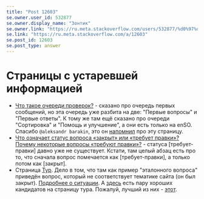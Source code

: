 ```yaml
---
title: "Post 12603"
se.owner.user_id: 532877
se.owner.display_name: "Зонтик"
se.owner.link: "https://ru.meta.stackoverflow.com/users/532877/%d0%97%d0%be%d0%bd%d1%82%d0%b8%d0%ba"
se.link: "https://ru.meta.stackoverflow.com/a/12603"
se.post_id: 12603
se.post_type: answer
---
```

<h1>Страницы с устаревшей информацией</h1>
<ul>
<li><a href="https://ru.stackoverflow.com/help/reviews-intro">Что такое очереди проверок?</a> - сказано про очередь первых сообщений, но  эта очередь уже разбита на две: &quot;Первые вопросы&quot; и &quot;Первые ответы&quot;. К тому же там ещё сказано про очереди &quot;Сортировка&quot; и &quot;Помощь и улучшение&quot;, а они есть только на enSO.  Спасибо <code>@aleksandr barakin</code>, это он <a href="https://chat.stackexchange.com/transcript/message/63407380#63407380">напомнил</a> про эту страницу.</li>
<li><a href="https://ru.stackoverflow.com/help/closed-questions">Что означает статус вопроса «закрыт» или «требует правки»? Почему некоторые вопросы «требуют правки»?</a> - статуса [требует-правки] давно уже не существует. Кстати, там целый абзац есть про то, что сначала вопрос помечается как [требует-правки], а только потом как [закрыт].</li>
<li>Страница <a href="https://ru.stackoverflow.com/tour">Тур</a>. Дело в том, что там как пример &quot;эталонного вопроса&quot; приведён вопрос, который не соответствует тематике сайта (он был закрыт). <a href="https://ru.meta.stackoverflow.com/questions/9689/%d0%92%d0%be%d0%bf%d1%80%d0%be%d1%81-%d0%ba%d0%be%d1%82%d0%be%d1%80%d1%8b%d0%b9-%d0%be%d1%82%d0%be%d0%b1%d1%80%d0%b0%d0%b6%d0%b0%d0%b5%d1%82%d1%81%d1%8f-%d0%ba%d0%b0%d0%ba-%d0%bf%d1%80%d0%b8%d0%bc%d0%b5%d1%80-%d0%bd%d0%b0-%d1%81%d1%82%d1%80%d0%b0%d0%bd%d0%b8%d1%86%d0%b5-%d0%a2%d1%83%d1%80%d0%b0-%d0%b1%d1%8b%d0%bb-%d0%b2%d0%bf%d0%be%d1%81%d0%bb%d0%b5%d0%b4%d1%81%d1%82%d0%b2%d0%b8%d0%b8-%d0%b7%d0%b0%d0%ba%d1%80%d1%8b">Подробнее о ситуации</a>. А <a href="https://ru.meta.stackoverflow.com/questions/1152/%D0%91%D0%BE%D0%BB%D0%B5%D0%B5-%D1%80%D0%B5%D0%BB%D0%B5%D0%B2%D0%B0%D0%BD%D1%82%D0%BD%D1%8B%D0%B9-%D0%BF%D1%80%D0%B8%D0%BC%D0%B5%D1%80-%D0%B4%D0%BB%D1%8F-%D1%81%D1%82%D1%80%D0%B0%D0%BD%D0%B8%D1%86%D1%8B-%D0%A2%D1%83%D1%80">здесь</a> есть пару хороших кандидатов на страницу тура. Пожалуй, лучший из них - <a href="https://ru.stackoverflow.com/questions/1811/hello-world-%D1%81-%D0%BF%D1%83%D1%81%D1%82%D0%BE%D0%B9-%D1%84%D1%83%D0%BD%D0%BA%D1%86%D0%B8%D0%B5%D0%B9-main">этот</a>.</li>
</ul>
